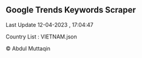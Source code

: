 

## Google Trends Keywords Scraper 
 
Last Update 12-04-2023 , 17:04:47

Country List :
VIETNAM.json



© Abdul Muttaqin 
